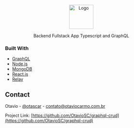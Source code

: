 <div id="top"></div>

<br />
<div align="center">
  <a>
    <img src="https://img.icons8.com/color/344/graphql.png" alt="Logo" width="80" height="80">
  </a>

  <p align="center">
    Backend Fullstack App Typescript and GraphQL
    <br />
  </p>
</div>

### Built With

* [GraphQL](https://nodejs.org/en/)
* [Node.js](https://nodejs.org/en/)
* [MongoDB](https://www.mongodb.com/)
* [React.js](https://reactjs.org/)
* [Relay](https://relay.dev/)

## Contact

Otavio - [@otascar](https://twitter.com/otascar) - contato@otaviocarmo.com.br

Project Link: [https://github.com/OtavioSC/graphql-crud](https://github.com/OtavioSC/graphql-crud)
